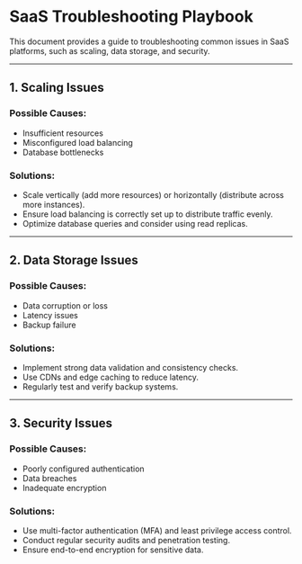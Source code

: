# SaaS Troubleshooting Playbook

This document provides a guide to troubleshooting common issues in SaaS platforms, such as scaling, data storage, and security.

---

## 1. Scaling Issues

### Possible Causes:
- Insufficient resources
- Misconfigured load balancing
- Database bottlenecks

### Solutions:
- Scale vertically (add more resources) or horizontally (distribute across more instances).
- Ensure load balancing is correctly set up to distribute traffic evenly.
- Optimize database queries and consider using read replicas.

---

## 2. Data Storage Issues

### Possible Causes:
- Data corruption or loss
- Latency issues
- Backup failure

### Solutions:
- Implement strong data validation and consistency checks.
- Use CDNs and edge caching to reduce latency.
- Regularly test and verify backup systems.

---

## 3. Security Issues

### Possible Causes:
- Poorly configured authentication
- Data breaches
- Inadequate encryption

### Solutions:
- Use multi-factor authentication (MFA) and least privilege access control.
- Conduct regular security audits and penetration testing.
- Ensure end-to-end encryption for sensitive data.
